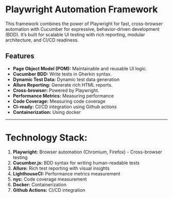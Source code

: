 # Playwright Automation Framework
This framework combines the power of Playwright for fast, cross-browser automation with Cucumber for expressive, behavior-driven development (BDD). It’s built for scalable UI testing with rich reporting, modular architecture, and CI/CD readiness.

## Features

- **Page Object Model (POM):** Maintainable and reusable UI logic.
- **Cucumber BDD:** Write tests in Gherkin syntax.
- **Dynamic Test Data:** Dynamic test data generation
- **Allure Reporting:** Generate rich HTML reports.
- **Cross-browser:** Powered by Playwright.
- **Performance Metrics:** Measuring performance
- **Code Coverage:** Measuring code coverage
- **CI-ready:** CI/CD integration using Github actions
- **Containerization:** Using docker

---

# Technology Stack:
1. **Playwright:**	Browser automation (Chromium, Firefox) - Cross-browser testing
2. **Cucumber.js:**	BDD syntax for writing human-readable tests
3. **Allure:**	Rich test reporting with visual insights
4. **LighthouseCI:** Performance metrics measurement
5. **nyc:** Code coverage measurement
6. **Docker:** Containerization
7. **Github Actions:** CI/CD integration

   

